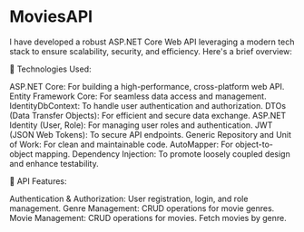 # MoviesAPI
I have developed a robust ASP.NET Core Web API leveraging a modern tech stack to ensure scalability, security, and efficiency. Here's a brief overview:

🔹 Technologies Used:

  ASP.NET Core: For building a high-performance, cross-platform web API.
  Entity Framework Core: For seamless data access and management.
  IdentityDbContext: To handle user authentication and authorization.
  DTOs (Data Transfer Objects): For efficient and secure data exchange.
  ASP.NET Identity (User, Role): For managing user roles and authentication.
  JWT (JSON Web Tokens): To secure API endpoints.
  Generic Repository and Unit of Work: For clean and maintainable code.
  AutoMapper: For object-to-object mapping.
  Dependency Injection: To promote loosely coupled design and enhance testability.
  
🔹 API Features:

Authentication & Authorization:
  User registration, login, and role management.
Genre Management:
  CRUD operations for movie genres.
Movie Management:
  CRUD operations for movies.
  Fetch movies by genre.
